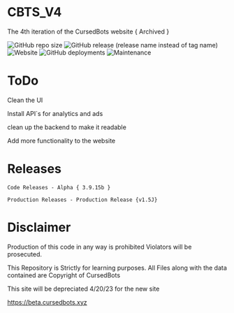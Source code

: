 # CBTS_V4
The 4th iteration of the CursedBots website { Archived }

<img alt="GitHub repo size" src="https://img.shields.io/github/repo-size/PixelatedPurple/CBTS_V4"> <img alt="GitHub release (release name instead of tag name)" src="https://img.shields.io/github/v/release/PixelatedPurple/CBTS_V4?include_prereleases"> <img alt="Website" src="https://img.shields.io/website?down_color=Red&down_message=Offline&label=CursedBots&style=plastic&up_color=Green&up_message=Online&url=https%3A%2F%2Fcursedbots.xyz"> <img alt="GitHub deployments" src="https://img.shields.io/github/deployments/PixelatedPurple/CBTS_V4/Production?label=Build"> <img alt="Maintenance" src="https://img.shields.io/maintenance/yes/2023?label=Maintenance%20Status"> <a src="https://img.shields.io/badge/CBTS__V4-Hardenize%20%7C%20Verified-gold" alt="Hardenize">

# ToDo 

Clean the UI

Install API`s for analytics and ads

clean up the backend to make it readable

Add more functionality to the website

# Releases 

``` 
Code Releases - Alpha { 3.9.15b }

Production Releases - Production Release {v1.5J}
```

# Disclaimer 

Production of this code in any way is prohibited Violators will be prosecuted.

This Repository is Strictly for learning purposes. All Files along with the data contained are Copyright of CursedBots

This site will be depreciated 4/20/23 for the new site

https://beta.cursedbots.xyz
